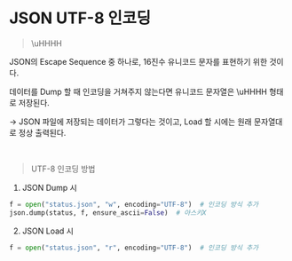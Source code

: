 # JSON UTF-8 인코딩

> \uHHHH

JSON의 Escape Sequence 중 하나로, 16진수 유니코드 문자를 표현하기 위한 것이다.

데이터를 Dump 할 때 인코딩을 거쳐주지 않는다면 유니코드 문자열은 \uHHHH 형태로 저장된다.

→ JSON 파일에 저장되는 데이터가 그렇다는 것이고, Load 할 시에는 원래 문자열대로 정상 출력된다.

<br>

> UTF-8 인코딩 방법

1. JSON Dump 시

```python
f = open("status.json", "w", encoding="UTF-8")  # 인코딩 방식 추가
json.dump(status, f, ensure_ascii=False)  # 아스키X
```

2. JSON Load 시

```python
f = open("status.json", "r", encoding="UTF-8")  # 인코딩 방식 추가
```
